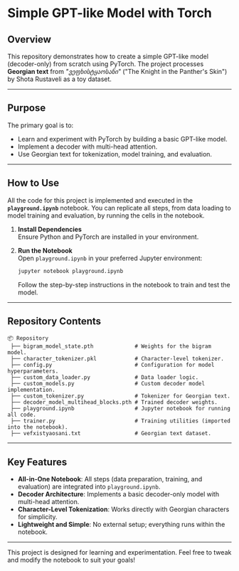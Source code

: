 
# Simple GPT-like Model with Torch

## Overview

This repository demonstrates how to create a simple GPT-like model (decoder-only) from scratch using PyTorch. The project processes **Georgian text** from *"ვეფხისტყაოსანი"* ("The Knight in the Panther's Skin") by Shota Rustaveli as a toy dataset.

---

## Purpose

The primary goal is to:
- Learn and experiment with PyTorch by building a basic GPT-like model.
- Implement a decoder with multi-head attention.
- Use Georgian text for tokenization, model training, and evaluation.

---

## How to Use

All the code for this project is implemented and executed in the **`playground.ipynb`** notebook. You can replicate all steps, from data loading to model training and evaluation, by running the cells in the notebook.

1. **Install Dependencies**  
   Ensure Python and PyTorch are installed in your environment.

2. **Run the Notebook**  
   Open `playground.ipynb` in your preferred Jupyter environment:
   ```bash
   jupyter notebook playground.ipynb
   ```
   Follow the step-by-step instructions in the notebook to train and test the model.

---

## Repository Contents

```
📦 Repository
 ├── bigram_model_state.pth             # Weights for the bigram model.
 ├── character_tokenizer.pkl            # Character-level tokenizer.
 ├── config.py                          # Configuration for model hyperparameters.
 ├── custom_data_loader.py              # Data loader logic.
 ├── custom_models.py                   # Custom decoder model implementation.
 ├── custom_tokenizer.py                # Tokenizer for Georgian text.
 ├── decoder_model_multihead_blocks.pth # Trained decoder weights.
 ├── playground.ipynb                   # Jupyter notebook for running all code.
 ├── trainer.py                         # Training utilities (imported into the notebook).
 ├── vefxistyaosani.txt                 # Georgian text dataset.
```

---

## Key Features

- **All-in-One Notebook**: All steps (data preparation, training, and evaluation) are integrated into `playground.ipynb`.
- **Decoder Architecture**: Implements a basic decoder-only model with multi-head attention.
- **Character-Level Tokenization**: Works directly with Georgian characters for simplicity.
- **Lightweight and Simple**: No external setup; everything runs within the notebook.

---

This project is designed for learning and experimentation. Feel free to tweak and modify the notebook to suit your goals!
